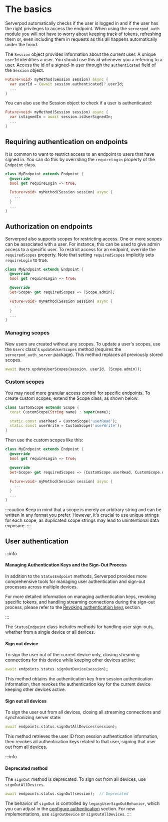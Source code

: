 # The basics

Serverpod automatically checks if the user is logged in and if the user has the right privileges to access the endpoint. When using the `serverpod_auth` module you will not have to worry about keeping track of tokens, refreshing them or, even including them in requests as this all happens automatically under the hood.

The `Session` object provides information about the current user. A unique `userId` identifies a user. You should use this id whenever you a referring to a user. Access the id of a signed-in user through the `authenticated` field of the `Session` object.

```dart
Future<void> myMethod(Session session) async {
  var userId = (await session.authenticated)?.userId;
  ...
}
```

You can also use the Session object to check if a user is authenticated:

```dart
Future<void> myMethod(Session session) async {
  var isSignedIn = await session.isUserSignedIn;
  ...
}
```

## Requiring authentication on endpoints

It is common to want to restrict access to an endpoint to users that have signed in. You can do this by overriding the `requireLogin` property of the `Endpoint` class.

```dart
class MyEndpoint extends Endpoint {
  @override
  bool get requireLogin => true;

  Future<void> myMethod(Session session) async {
    ...
  }
  ...
}
```

## Authorization on endpoints

Serverpod also supports scopes for restricting access. One or more scopes can be associated with a user. For instance, this can be used to give admin access to a specific user. To restrict access for an endpoint, override the `requiredScopes` property. Note that setting `requiredScopes` implicitly sets `requireLogin` to true.

```dart
class MyEndpoint extends Endpoint {
  @override
  bool get requireLogin => true;

  @override
  Set<Scope> get requiredScopes => {Scope.admin};

  Future<void> myMethod(Session session) async {
    ...
  }
  ...
}
```

### Managing scopes

New users are created without any scopes. To update a user's scopes, use the `Users` class's `updateUserScopes` method (requires the `serverpod_auth_server` package). This method replaces all previously stored scopes.

```dart
await Users.updateUserScopes(session, userId, {Scope.admin});
```

### Custom scopes

You may need more granular access control for specific endpoints. To create custom scopes, extend the Scope class, as shown below:

```dart
class CustomScope extends Scope {
  const CustomScope(String name) : super(name);

  static const userRead = CustomScope('userRead');
  static const userWrite = CustomScope('userWrite');
}
```

Then use the custom scopes like this:

```dart
class MyEndpoint extends Endpoint {
  @override
  bool get requireLogin => true;

  @override
  Set<Scope> get requiredScopes => {CustomScope.userRead, CustomScope.userWrite};

  Future<void> myMethod(Session session) async {
    ...
  }
  ...
}
```

:::caution
Keep in mind that a scope is merely an arbitrary string and can be written in any format you prefer. However, it's crucial to use unique strings for each scope, as duplicated scope strings may lead to unintentional data exposure.
:::

## User authentication

:::info
#### Managing Authentication Keys and the Sign-Out Process

In addition to the `StatusEndpoint` methods, Serverpod provides more comprehensive tools for managing user authentication and sign-out processes across multiple devices.

For more detailed information on managing authentication keys, revoking specific tokens, and handling streaming connections during the sign-out process, please refer to the [Revoking authentication keys](providers/custom-providers#revoking-authentication-keys) section.

:::

The `StatusEndpoint` class includes methods for handling user sign-outs, whether from a single device or all devices.

#### Sign out device

To sign the user out of the current device only, closing streaming connections for this device while keeping other devices active:

```dart
await endpoints.status.signOutDevice(session);
```

This method obtains the authentication key from session authentication information, then revokes the authentication key for the current device keeping other devices active.

#### Sign out all devices

To sign the user out from all devices, closing all streaming connections and synchronizing server state:

```dart
await endpoints.status.signOutAllDevices(session);
```

This method retrieves the user ID from session authentication information, then revokes all authentication keys related to that user, signing that user out from all devices.

:::info
#### Deprecated method
The `signOut` method is deprecated. To sign out from all devices, use `signOutAllDevices`.

```dart
await endpoints.status.signOut(session);  // Deprecated
```

The behavior of `signOut` is controlled by `legacyUserSignOutBehavior`, which you can adjust in the [configure authentication](setup#configure-authentication) section. For new implementations, use `signOutDevice` or `signOutAllDevices`.
::: 
